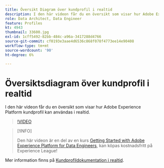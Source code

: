 ```yaml
---
title: Översikt Diagram över kundprofil i realtid
description: I den här videon får du en översikt som visar hur Adobe Experience Platform kundprofil kan användas i realtid.
role: Data Architect, Data Engineer
feature: Profiles
kt: 4943
thumbnail: 33600.jpg
exl-id: 1cff5492-82bb-484c-a96a-3417288d4766
source-git-commit: cf0193e3aae4d6536c868f078f4773ee14e90408
workflow-type: tm+mt
source-wordcount: '90'
ht-degree: 6%

---
```


# Översiktsdiagram över kundprofil i realtid

I den här videon får du en översikt som visar hur Adobe Experience Platform kundprofil kan användas i realtid.

>[!VIDEO](https://video.tv.adobe.com/v/33600?quality=12&learn=on)

>[!INFO]
>
> Den här videon är en del av en kurs [Getting Started with Adobe Experience Platform for Data Engineers](https://experienceleague.adobe.com/?recommended=ExperiencePlatform-D-1-2020.2), kan köpas kostnadsfritt på Experience League!

Mer information finns på [Kundprofildokumentation i realtid](https://experienceleague.adobe.com/docs/experience-platform/profile/home.html?lang=sv).

